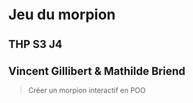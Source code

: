# Jeu du morpion
## THP S3 J4
## Vincent Gillibert & Mathilde Briend

> Créer un morpion interactif en POO
